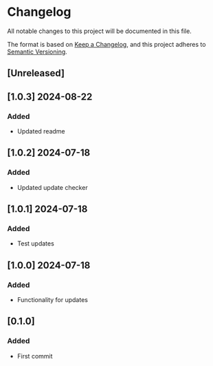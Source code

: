 # Changelog
All notable changes to this project will be documented in this file.

The format is based on [Keep a Changelog](https://keepachangelog.com/en/1.0.0/),
and this project adheres to [Semantic Versioning](https://semver.org/spec/v2.0.0.html).

## [Unreleased]

## [1.0.3] 2024-08-22 
### Added
- Updated readme

## [1.0.2] 2024-07-18 
### Added
- Updated update checker

## [1.0.1] 2024-07-18 
### Added
- Test updates

## [1.0.0] 2024-07-18 
### Added
- Functionality for updates

## [0.1.0]
### Added
- First commit